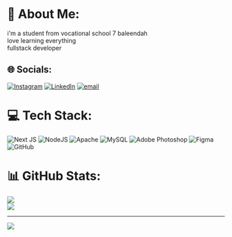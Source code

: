 # 💫 About Me:
i'm a student from vocational school 7 baleendah <br>love learning everything<br>fullstack developer


## 🌐 Socials:
[![Instagram](https://img.shields.io/badge/Instagram-%23E4405F.svg?logo=Instagram&logoColor=white)](https://instagram.com/eyehaterangga) [![LinkedIn](https://img.shields.io/badge/LinkedIn-%230077B5.svg?logo=linkedin&logoColor=white)](https://linkedin.com/in/Rangga-Sidik-Permana) [![email](https://img.shields.io/badge/Email-D14836?logo=gmail&logoColor=white)](mailto:ranggasidik89@gmail.com) 

# 💻 Tech Stack:
![Next JS](https://img.shields.io/badge/Next-black?style=for-the-badge&logo=next.js&logoColor=white) ![NodeJS](https://img.shields.io/badge/node.js-6DA55F?style=for-the-badge&logo=node.js&logoColor=white) ![Apache](https://img.shields.io/badge/apache-%23D42029.svg?style=for-the-badge&logo=apache&logoColor=white) ![MySQL](https://img.shields.io/badge/mysql-4479A1.svg?style=for-the-badge&logo=mysql&logoColor=white) ![Adobe Photoshop](https://img.shields.io/badge/adobe%20photoshop-%2331A8FF.svg?style=for-the-badge&logo=adobe%20photoshop&logoColor=white) ![Figma](https://img.shields.io/badge/figma-%23F24E1E.svg?style=for-the-badge&logo=figma&logoColor=white) ![GitHub](https://img.shields.io/badge/github-%23121011.svg?style=for-the-badge&logo=github&logoColor=white)
# 📊 GitHub Stats:
![](https://nirzak-streak-stats.vercel.app/?user=Mahklvk&theme=dark&hide_border=false)<br/>
![](https://github-readme-stats.vercel.app/api/top-langs/?username=Mahklvk&theme=dark&hide_border=false&include_all_commits=true&count_private=false&layout=compact)

---
[![](https://visitcount.itsvg.in/api?id=Mahklvk&icon=0&color=0)](https://visitcount.itsvg.in)

<!-- Proudly created with GPRM ( https://gprm.itsvg.in ) -->
